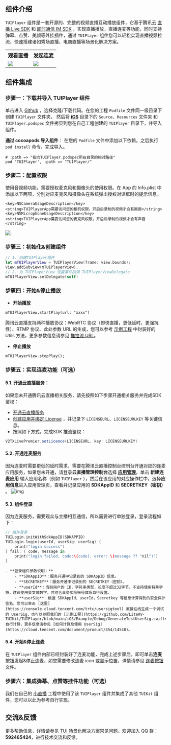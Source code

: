 ## 组件介绍
`TUIPlayer` 组件是一套开源的、完整的视频直播互动播放组件，它基于腾讯云 [直播 Live SDK](https://cloud.tencent.com/document/product/454/19074) 和 [即时通信 IM SDK](https://cloud.tencent.com/document/product/269/1498) ，实现直播播放，直播连麦等功能，同时支持弹幕、点赞、美颜等外挂插件，通过 `TUIPlayer` 组件您可以轻松实现直播视频拉流，快速搭建诸如秀场直播、电商直播等场景化解决方案。
<table>
<tr>
   <th style="text-align:center;width:50%">观看直播</th>
   <th style="text-align:center;width:50%">发起连麦</th>
 </tr>
<tr>
<td><img src="https://qcloudimg.tencent-cloud.cn/raw/9cbd0d20c12b86a87436fc72e0b4950d.jpg"/></td>
<td><img src="https://qcloudimg.tencent-cloud.cn/raw/4125d61586106e87a414d738848ad0c6.jpg"/></td>
</tr>
</table>

[](id:model)
## 组件集成
[](id:model.step1)
### 步骤一：下载并导入 TUIPlayer 组件
单击进入 [Github](https://github.com/LiteAV-TUIKit/TUIPlayer) ，选择克隆/下载代码。在您的工程 `Podfile` 文件同一级目录下创建 `TUIPlayer` 文件夹， 然后将 [**iOS**](https://github.com/tencentyun/TUIPlayer/tree/main/iOS) 目录下的 `Source`、`Resources` 文件夹 和 `TUIPlayer.podspec` 文件拷贝到您在自己工程创建的 `TUIPlayer` 目录下，并导入组件。

**通过 cocoapods 导入组件**：
在您的 `Podfile` 文件中添加以下依赖。之后执行 `pod install` 命令，完成导入。
```
# :path => "指向TUIPlayer.podspec所在目录的相对路径"
pod 'TUIPlayer', :path => "TUIPlayer/"
```


[](id:model.step2)
### 步骤二：配置权限
使用音视频功能，需要授权麦克风和摄像头的使用权限。在 App 的 Info.plist 中添加以下两项，分别对应麦克风和摄像头在系统弹出授权对话框时的提示信息。

```
<key>NSCameraUsageDescription</key>
<string>TUIPlayerApp需要访问您的相机权限，开启后录制的视频才会有画面</string>
<key>NSMicrophoneUsageDescription</key>
<string>TUIPlayerApp需要访问您的麦克风权限，开启后录制的视频才会有声音</string>
```
![](https://main.qcloudimg.com/raw/54cc6989a8225700ff57494cba819c7b.jpg)

### 步骤三：初始化&创建组件

```Swift
// 1. 创建TUIPlayer组件
let mTUIPlayerView = TUIPlayerView(frame: view.bounds);
view.addSubview(mTUIPlayerView);
// 2. 为 TUIPlayerView 设置事件回调 TUIPlayerViewDelegate
mTUIPlayerView.setDelegate(self)
```

### 步骤四：开始&停止播放
- **开始播放**

```
mTUIPlayerView.startPlay(url: "xxxx")
```

腾讯云直播支持两种播放协议：WebRTC 协议（即快直播，更低延时，更强抗性）、RTMP 协议、此处参数 URL 的生成，您可以参考 [示例工程](https://github.com/LiteAV-TUIKit/TUIPlayer/blob/main/iOS/Example/Debug/URLUtils.swift#L42) 中封装好的 Utils 方法，更多参数信息请参见 [推拉流 URL](https://cloud.tencent.com/document/product/454/7915)。

- **停止播放**

```
mTUIPlayerView.stopPlay();
```

[](id:model.step5)
### 步骤五：实现连麦功能（可选）

#### 5.1. **开通云直播服务**：

如果您未开通腾讯云直播相关服务，请先按照如下步骤开通相关服务并完成SDK鉴权：
-  [开通云直播服务](https://console.cloud.tencent.com/live/livestat) 
-  [创建应用并绑定 License](https://console.cloud.tencent.com/live/license) ，并记录下 `LICENSEURL`、`LICENSEURLKEY` 等关键信息。
- 按照如下方式，完成SDK 推流鉴权：

```java
V2TXLivePremier.setLicence(LICENSEURL, key: LICENSEURLKEY)
```

#### 5.2. 开通连麦服务

因为连麦时需要更低的延时需求，需要在腾讯云直播控制台控制台开通对应的连麦应用服务，如果您未开通，请登录**云直播管理控制台**选择 **[应用管理](https://console.cloud.tencent.com/live/micro/appmanage)**，单击 **新建连麦应用** 输入应用名称（例如 `TUIPlayer` ），然后在该应用的对应操作栏中，选择**应用信息**进入应用管理页，查看并记录应用的 **SDKAppID** 和 **SECRETKEY（密钥）** 。
![img](https://qcloudimg.tencent-cloud.cn/raw/cb2b2381b92994404dfece3cdaf77608.png)

#### 5.3. 组件登录

因为连麦服务，需要观众与主播相互通信，所以需要进行单独登录，登录流程如下：
```Swift
// 组件登录
TUILogin.initWithSdkAppID(SDKAPPID)
TUILogin.login(userId, userSig: userSig) {
    print("login success")
} fail: { code, message in
    print("login failed, code:\(code), error: \(message ?? "nil")")
}
```
	- **登录组件参数说明：**
		- **SDKAppID**：服务开通中记录到的 SDKAppID 信息。
		- **SECRETKEY**：服务开通中记录到的 SECRETKEY（密钥）。
		- **userId**：当前用户的 ID，字符串类型，长度不超过32字节，不支持使用特殊字符，建议使用英文或数字，可结合业务实际账号体系自行设置。
		- **userSig**：根据 SDKAppId、userId，Secretkey 等信息计算得到的安全保护签名，您可以单击 [这里](https://console.cloud.tencent.com/trtc/usersigtool) 直接在线生成一个调试的 UserSig，也可以参照我们的 [示例工程](https://github.com/LiteAV-TUIKit/TUIPlayer/blob/main/iOS/Example/Debug/GenerateTestUserSig.swift#L82) 自行计算，更多信息请参见 [如何计算及使用 UserSig](https://cloud.tencent.com/document/product/454/14548)。
		
#### 5.4. 开始&停止连麦

在 `TUIPlayer` 组件内部已经封装好了连麦功能，完成上述步骤后，即可单击**连麦**按钮发起&停止连麦，如您需要修改连麦 icon 或显示位置，详情请参见 [连麦按钮](https://github.com/LiteAV-TUIKit/TUIPlayer/blob/main/iOS/Source/UI/TUIPlayerContainerView.m#L95) 文件。

[](id:model.step6)
### 步骤六：集成弹幕、点赞等挂件功能（可选）
我们在自己的 [小直播](https://github.com/tencentyun/XiaoZhiBo) 工程中使用了该 `TUIPlayer` 组件并集成了其他 `TUIKit` 组件，您可以以此为参考自行实现。

## 交流&反馈

更多帮助信息，详情请参见 [TUI 场景化解决方案常见问题](https://cloud.tencent.com/developer/article/1952880)。欢迎加入 QQ 群：**592465424**，进行技术交流和反馈。
